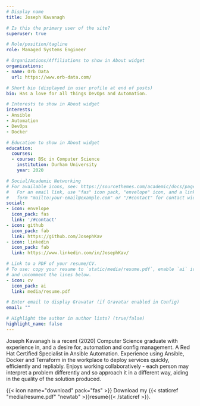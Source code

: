 ```yaml
---
# Display name
title: Joseph Kavanagh

# Is this the primary user of the site?
superuser: true

# Role/position/tagline
role: Managed Systems Engineer

# Organizations/Affiliations to show in About widget
organizations:
- name: Orb Data
  url: https://www.orb-data.com/

# Short bio (displayed in user profile at end of posts)
bio: Has a love for all things DevOps and Automation.

# Interests to show in About widget
interests:
- Ansible
- Automation
- DevOps
- Docker

# Education to show in About widget
education:
  courses:
  - course: BSc in Computer Science
    institution: Durham University
    year: 2020

# Social/Academic Networking
# For available icons, see: https://sourcethemes.com/academic/docs/page-builder/#icons
#   For an email link, use "fas" icon pack, "envelope" icon, and a link in the
#   form "mailto:your-email@example.com" or "/#contact" for contact widget.
social:
- icon: envelope
  icon_pack: fas
  link: '/#contact'
- icon: github
  icon_pack: fab
  link: https://github.com/JosephKav
- icon: linkedin
  icon_pack: fab
  link: https://www.linkedin.com/in/JosephKav/

# Link to a PDF of your resume/CV.
# To use: copy your resume to `static/media/resume.pdf`, enable `ai` icons in `params.toml`, 
# and uncomment the lines below.
- icon: cv
  icon_pack: ai
  link: media/resume.pdf

# Enter email to display Gravatar (if Gravatar enabled in Config)
email: ""

# Highlight the author in author lists? (true/false)
highlight_name: false
---
```


Joseph Kavanagh is a recent (2020) Computer Science graduate with experience in, and a desire for, automation and config management. A Red Hat Certified Specialist in Ansible Automation. Experience using Ansible, Docker and Terraform in the workplace to deploy services quickly, efficiently and repliably. Enjoys working collaboratively - each person may interpret a problem differently and so approach it in a different way, aiding in the quality of the solution produced.

{{< icon name="download" pack="fas" >}} Download my {{< staticref "media/resume.pdf" "newtab" >}}resumé{{< /staticref >}}.
